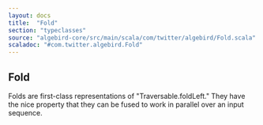 ```yaml
---
layout: docs
title:  "Fold"
section: "typeclasses"
source: "algebird-core/src/main/scala/com/twitter/algebird/Fold.scala"
scaladoc: "#com.twitter.algebird.Fold"
---
```


## Fold

Folds are first-class representations of "Traversable.foldLeft." They have the nice property that they can be fused to work in parallel over an input sequence.
